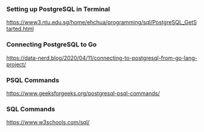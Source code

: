 ### Setting up PostgreSQL in Terminal
https://www3.ntu.edu.sg/home/ehchua/programming/sql/PostgreSQL_GetStarted.html

### Connecting PostgreSQL to Go
https://data-nerd.blog/2020/04/11/connecting-to-postgresql-from-go-lang-project/

### PSQL Commands
https://www.geeksforgeeks.org/postgresql-psql-commands/

### SQL Commands
https://www.w3schools.com/sql/
